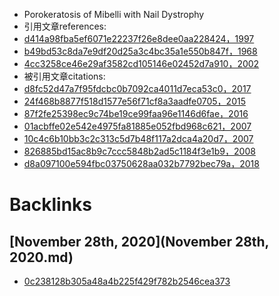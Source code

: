 - Porokeratosis of Mibelli with Nail Dystrophy
- 引用文章references:
- [d414a98fba5ef6071e22237f26e8dee0aa228424，1997](d414a98fba5ef6071e22237f26e8dee0aa228424，1997.md)
- [b49bd53c8da7e9df20d25a3c4bc35a1e550b847f，1968](b49bd53c8da7e9df20d25a3c4bc35a1e550b847f，1968.md)
- [4cc3258ce46e29af3582cd105146e02452d7a910，2002](4cc3258ce46e29af3582cd105146e02452d7a910，2002.md)
- 被引用文章citations:
- [d8fc52d47a7f95fdcbc0b7092ca4011d7eca53c0，2017](d8fc52d47a7f95fdcbc0b7092ca4011d7eca53c0，2017.md)
- [24f468b8877f518d1577e56f71cf8a3aadfe0705，2015](24f468b8877f518d1577e56f71cf8a3aadfe0705，2015.md)
- [87f2fe25398ec9c74be19ce99faa96e1146d6fae，2016](87f2fe25398ec9c74be19ce99faa96e1146d6fae，2016.md)
- [01acbffe02e542e4975fa81885e052fbd968c621，2007](01acbffe02e542e4975fa81885e052fbd968c621，2007.md)
- [10c4c6b10bb3c2c313c5d7b48f117a2dca4a20d7，2007](10c4c6b10bb3c2c313c5d7b48f117a2dca4a20d7，2007.md)
- [826885bd15ac8b9c7ccc5848b2ad5c1184f3e1b9，2008](826885bd15ac8b9c7ccc5848b2ad5c1184f3e1b9，2008.md)
- [d8a097100e594fbc03750628aa032b7792bec79a，2018](d8a097100e594fbc03750628aa032b7792bec79a，2018.md)

# Backlinks
## [November 28th, 2020](November 28th, 2020.md)
- [0c238128b305a48a4b225f429f782b2546cea373](0c238128b305a48a4b225f429f782b2546cea373.md)

